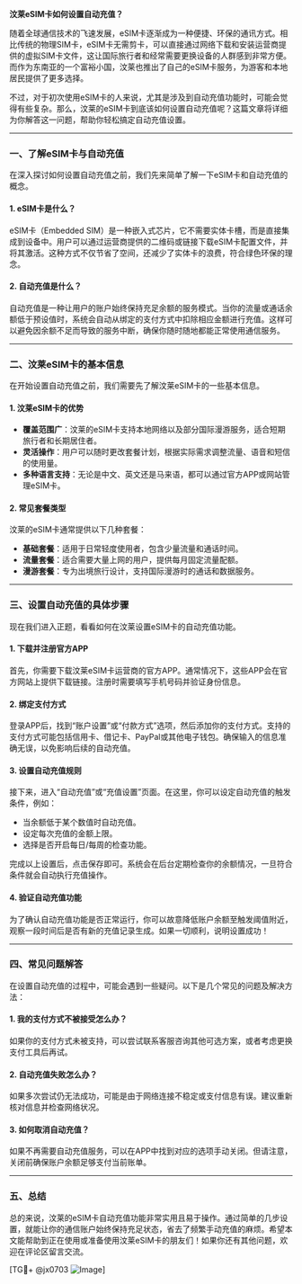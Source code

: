 **汶莱eSIM卡如何设置自动充值？**

随着全球通信技术的飞速发展，eSIM卡逐渐成为一种便捷、环保的通讯方式。相比传统的物理SIM卡，eSIM卡无需剪卡，可以直接通过网络下载和安装运营商提供的虚拟SIM卡文件，这让国际旅行者和经常需要更换设备的人群感到非常方便。而作为东南亚的一个富裕小国，汶莱也推出了自己的eSIM卡服务，为游客和本地居民提供了更多选择。

不过，对于初次使用eSIM卡的人来说，尤其是涉及到自动充值功能时，可能会觉得有些复杂。那么，汶莱的eSIM卡到底该如何设置自动充值呢？这篇文章将详细为你解答这一问题，帮助你轻松搞定自动充值设置。

---

### 一、了解eSIM卡与自动充值

在深入探讨如何设置自动充值之前，我们先来简单了解一下eSIM卡和自动充值的概念。

#### 1. eSIM卡是什么？
eSIM卡（Embedded SIM）是一种嵌入式芯片，它不需要实体卡槽，而是直接集成到设备中。用户可以通过运营商提供的二维码或链接下载eSIM卡配置文件，并将其激活。这种方式不仅节省了空间，还减少了实体卡的浪费，符合绿色环保的理念。

#### 2. 自动充值是什么？
自动充值是一种让用户的账户始终保持充足余额的服务模式。当你的流量或通话余额低于预设值时，系统会自动从绑定的支付方式中扣除相应金额进行充值。这样可以避免因余额不足而导致的服务中断，确保你随时随地都能正常使用通信服务。

---

### 二、汶莱eSIM卡的基本信息

在开始设置自动充值之前，我们需要先了解汶莱eSIM卡的一些基本信息。

#### 1. 汶莱eSIM卡的优势
- **覆盖范围广**：汶莱的eSIM卡支持本地网络以及部分国际漫游服务，适合短期旅行者和长期居住者。
- **灵活操作**：用户可以随时更改套餐计划，根据实际需求调整流量、语音和短信的使用量。
- **多种语言支持**：无论是中文、英文还是马来语，都可以通过官方APP或网站管理eSIM卡。

#### 2. 常见套餐类型
汶莱的eSIM卡通常提供以下几种套餐：
- **基础套餐**：适用于日常轻度使用者，包含少量流量和通话时间。
- **流量套餐**：适合需要大量上网的用户，提供每月固定流量配额。
- **漫游套餐**：专为出境旅行设计，支持国际漫游时的通话和数据服务。

---

### 三、设置自动充值的具体步骤

现在我们进入正题，看看如何在汶莱设置eSIM卡的自动充值功能。

#### 1. 下载并注册官方APP
首先，你需要下载汶莱eSIM卡运营商的官方APP。通常情况下，这些APP会在官方网站上提供下载链接。注册时需要填写手机号码并验证身份信息。

#### 2. 绑定支付方式
登录APP后，找到“账户设置”或“付款方式”选项，然后添加你的支付方式。支持的支付方式可能包括信用卡、借记卡、PayPal或其他电子钱包。确保输入的信息准确无误，以免影响后续的自动充值。

#### 3. 设置自动充值规则
接下来，进入“自动充值”或“充值设置”页面。在这里，你可以设定自动充值的触发条件，例如：
- 当余额低于某个数值时自动充值。
- 设定每次充值的金额上限。
- 选择是否开启每日/每周的检查功能。

完成以上设置后，点击保存即可。系统会在后台定期检查你的余额情况，一旦符合条件就会自动执行充值操作。

#### 4. 验证自动充值功能
为了确认自动充值功能是否正常运行，你可以故意降低账户余额至触发阈值附近，观察一段时间后是否有新的充值记录生成。如果一切顺利，说明设置成功！

---

### 四、常见问题解答

在设置自动充值的过程中，可能会遇到一些疑问。以下是几个常见的问题及解决方法：

#### 1. 我的支付方式不被接受怎么办？
如果你的支付方式未被支持，可以尝试联系客服咨询其他可选方案，或者考虑更换支付工具后再试。

#### 2. 自动充值失败怎么办？
如果多次尝试仍无法成功，可能是由于网络连接不稳定或支付信息有误。建议重新核对信息并检查网络状况。

#### 3. 如何取消自动充值？
如果不再需要自动充值服务，可以在APP中找到对应的选项手动关闭。但请注意，关闭前确保账户余额足够支付当前账单。

---

### 五、总结

总的来说，汶莱的eSIM卡自动充值功能非常实用且易于操作。通过简单的几步设置，就能让你的通信账户始终保持充足状态，省去了频繁手动充值的麻烦。希望本文能帮助到正在使用或准备使用汶莱eSIM卡的朋友们！如果你还有其他问题，欢迎在评论区留言交流。

[TG💪+ @jx0703 ![Image](https://github.com/user-attachments/assets/dbca1d08-cadb-493c-b0ec-ad6f7a83f270)]